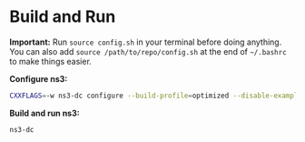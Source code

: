 



# Build and Run

**Important:** Run `source config.sh` in your terminal before doing anything. You can also add `source /path/to/repo/config.sh` at the end of `~/.bashrc` to make things easier.

**Configure ns3:**

```bash
CXXFLAGS=-w ns3-dc configure --build-profile=optimized --disable-example --disable-tests --disable-python
```
**Build and run ns3:**

```bash
ns3-dc
```